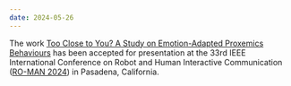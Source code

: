 ```yaml
---
date: 2024-05-26
---
```


The work [Too Close to You? A Study on Emotion-Adapted Proxemics Behaviours](/publications/too-close/) has been accepted for presentation at the 33rd IEEE International Conference on Robot and Human Interactive Communication (<a href="https://www.ro-man2024.org/" target="_blank" rel="noopener">RO-MAN 2024</a>) in Pasadena, California.
